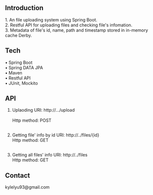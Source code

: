 <h2>Introduction</h2>
1. An file uploading system using Spring Boot. <br>  
2. Restful API for uploading files and checking file's infomation. <br>   
3. Metadata of file's id, name, path and timestamp stored in in-memory cache Derby. <br>   

<h2>Tech</h2>
   • Spring Boot<br>
   • Spring DATA JPA<br>
   • Maven<br>
   • Restful API<br>
   • JUnit, Mockito <br>

<h2>API</h2>

1. Uplaoding URI: http://.../upload      <br>        
   Http method: POST <br> <br>
   
2. Getting file' info by id URI: http://../files/{id} <br>
   Http method: GET  <br> <br>
   
3. Getting all files' info URI: http://../files     <br>
   Http method: GET <br>
   
<h2>Contact</h2>
   kylelyu93@gmail.com
